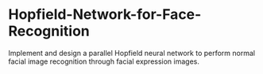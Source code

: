 # Hopfield-Network-for-Face-Recognition
Implement and design a parallel Hopfield neural network to perform normal facial image recognition through facial expression images.
